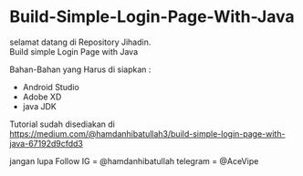# Build-Simple-Login-Page-With-Java
selamat datang di Repository Jihadin.  
Build simple Login Page with Java 

Bahan-Bahan yang Harus di siapkan :
* Android Studio
* Adobe XD 
* java JDK

Tutorial sudah disediakan di
https://medium.com/@hamdanhibatullah3/build-simple-login-page-with-java-67192d9cfdd3


jangan lupa Follow 
IG = @hamdanhibatullah
telegram = @AceVipe



